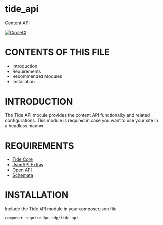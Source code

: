 # tide_api
Content API

[![CircleCI](https://circleci.com/gh/dpc-sdp/tide_api.svg?style=svg&circle-token=c7fadb8ee3bb2a3264fba75e0f56ff309082eba7)](https://circleci.com/gh/dpc-sdp/tide_api)

# CONTENTS OF THIS FILE

* Introduction
* Requirements
* Recommended Modules
* Installation

# INTRODUCTION
The Tide API module provides the content API functionality and related configurations.
This module is required in case you want to use your site in a headless manner.

# REQUIREMENTS
* [Tide Core](https://github.com/dpc-sdp/tide_core)
* [JsonAPI Extras](https://drupal.org/project/jsonapi_extras)
* [Open API](https://drupal.org/project/openapi)
* [Schemata](https://drupal.org/project/schemata)

# INSTALLATION
Include the Tide API module in your composer.json file
```bash
composer require dpc-sdp/tide_api
```

